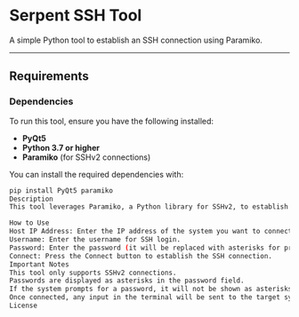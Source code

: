 # Serpent SSH Tool

A simple Python tool to establish an SSH connection using Paramiko.

---

## Requirements

### Dependencies

To run this tool, ensure you have the following installed:

- **PyQt5**
- **Python 3.7 or higher**
- **Paramiko** (for SSHv2 connections)

You can install the required dependencies with:

```bash
pip install PyQt5 paramiko
Description
This tool leverages Paramiko, a Python library for SSHv2, to establish SSH connections. While Netmiko is also available for network devices, Paramiko is used here for a more general SSH connection.

How to Use
Host IP Address: Enter the IP address of the system you want to connect to.
Username: Enter the username for SSH login.
Password: Enter the password (it will be replaced with asterisks for privacy).
Connect: Press the Connect button to establish the SSH connection.
Important Notes
This tool only supports SSHv2 connections.
Passwords are displayed as asterisks in the password field.
If the system prompts for a password, it will not be shown as asterisks.
Once connected, any input in the terminal will be sent to the target system. Note that only one command can be sent at a time. Multiple commands cannot be executed in a single input.
License

